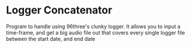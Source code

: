 # Logger Concatenator

Program to handle using 96three's clunky logger. It allows you to input a time-frame, and get a big audio file out that covers every single logger file between the start date, and end date
